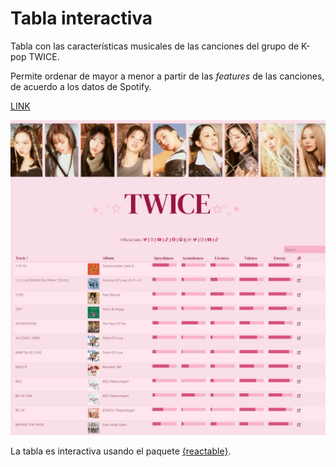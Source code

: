 # Tabla interactiva
Tabla con las características musicales de las canciones del grupo de K-pop TWICE.

Permite ordenar de mayor a menor a partir de las *features* de las canciones, de acuerdo a los datos de Spotify.

[LINK](https://vhgauto.github.io/TWICE_features/)

![](imagen/captura.png)

La tabla es interactiva usando el paquete [{reactable}](https://glin.github.io/reactable/index.html).
